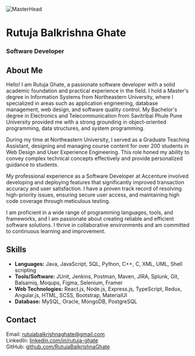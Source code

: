 
![MasterHead](https://user-images.githubusercontent.com/90236635/232446433-d5540fa2-fe28-4bb8-b929-cdb51fe61336.gif)
 # Rutuja Balkrishna Ghate

 ### Software Developer

## About Me

Hello! I am Rutuja Ghate, a passionate software developer with a solid academic foundation and practical experience in the field. I hold a Master's degree in Information Systems from Northeastern University, where I specialized in areas such as application engineering, database management, web design, and software quality control. My Bachelor's degree in Electronics and Telecommunication from Savitribai Phule Pune University provided me with a strong grounding in object-oriented programming, data structures, and system programming.

During my time at Northeastern University, I served as a Graduate Teaching Assistant, designing and managing course content for over 200 students in Web Design and User Experience Engineering. This role honed my ability to convey complex technical concepts effectively and provide personalized guidance to students.

My professional experience as a Software Developer at Accenture involved developing and deploying features that significantly improved transaction accuracy and user satisfaction. I have a proven track record of resolving high-priority issues, ensuring secure user access, and maintaining high code coverage through meticulous testing.

I am proficient in a wide range of programming languages, tools, and frameworks, and I am passionate about creating reliable and efficient software solutions. I thrive in collaborative environments and am committed to continuous learning and improvement.

## Skills

- **Languages:** Java, JavaScript, SQL, Python, C++, C, XML, UML, Shell scripting
- **Tools/Software:** JUnit, Jenkins, Postman, Maven, JIRA, Splunk, Git, Balsamiq, Moqups, Figma, Selenium, Framer
- **Web Technologies:** React.js, Node.js, Express.js, TypeScript, Redux, Angular.js, HTML, SCSS, Bootstrap, MaterialUI
- **Database:** MySQL, Oracle, MongoDB, PostgreSQL

## Contact

Email: [rutujabalkrishnaghate@gmail.com](mailto:rutujabalkrishnaghate@gmail.com)  
LinkedIn: [linkedin.com/in/rutuja-ghate](https://linkedin.com/in/rutuja-ghate)  
GitHub: [github.com/RutujaBalkrishnaGhate](https://github.com/RutujaBalkrishnaGhate)
